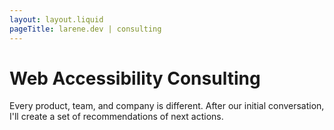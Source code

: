 ```yaml
---
layout: layout.liquid
pageTitle: larene.dev | consulting
---
```


# Web Accessibility Consulting

Every product, team, and company is different. After our initial conversation, I'll create a set of recommendations of next actions.
